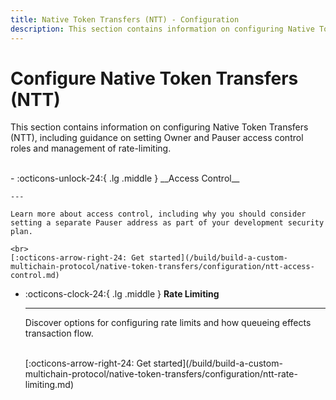 ```yaml
---
title: Native Token Transfers (NTT) - Configuration
description: This section contains information on configuring Native Token Transfers (NTT), including guidance on setting Owner and Pauser access control roles and management of rate-limiting. 
---
```


# Configure Native Token Transfers (NTT)

This section contains information on configuring Native Token Transfers (NTT), including guidance on setting Owner and Pauser access control roles and management of rate-limiting. 

<br>
<div class="grid cards" markdown>
-   :octicons-unlock-24:{ .lg .middle } __Access Control__

    ---

    Learn more about access control, including why you should consider setting a separate Pauser address as part of your development security plan.

    <br>
    [:octicons-arrow-right-24: Get started](/build/build-a-custom-multichain-protocol/native-token-transfers/configuration/ntt-access-control.md)

-   :octicons-clock-24:{ .lg .middle } __Rate Limiting__

    ---

    Discover options for configuring rate limits and how queueing effects transaction flow.

    <br>
    [:octicons-arrow-right-24: Get started](/build/build-a-custom-multichain-protocol/native-token-transfers/configuration/ntt-rate-limiting.md)
</div>
<br>